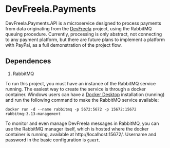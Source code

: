 # DevFreela.Payments

DevFreela.Payments.API is a microservice designed to process payments from data originating from the [DevFreela](https://github.com/mchomem/DevFreela) project,
using the RabbitMQ queuing procedure.
Currently, processing is only abstract, not connecting to any payment platform, but there are future plans to implement a platform with PayPal,
as a full demonstration of the project flow.

## Dependences

1. RabbitMQ

To run this project, you must have an instance of the RabbitMQ service running. The easiest way to create the service is through a docker container.
Windows users can have a [Docker Desktop](https://www.docker.com/products/docker-desktop/) installation (running) and run the following command to 
make the RabbitMQ service available:

`docker run -d --name rabbitmq -p 5672:5672 -p 15672:15672 rabbitmq:3.13-management`

To monitor and even manage DevFreela messages in RabbitMQ, you can use the RabbitMQ manager itself, which is hosted where the docker container is running, 
available at http://localhost:15672/.
Username and password in the basic configuration is `guest`.